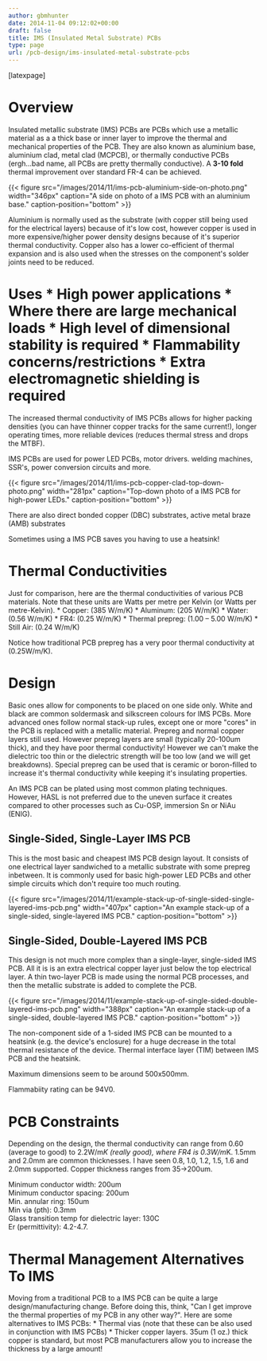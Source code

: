 ```yaml
---
author: gbmhunter
date: 2014-11-04 09:12:02+00:00
draft: false
title: IMS (Insulated Metal Substrate) PCBs
type: page
url: /pcb-design/ims-insulated-metal-substrate-pcbs
---
```


[latexpage]

# Overview

Insulated metallic substrate (IMS) PCBs are PCBs which use a metallic material as a a thick base or inner layer to improve the thermal and mechanical properties of the PCB. They are also known as aluminium base, aluminium clad, metal clad (MCPCB), or thermally conductive PCBs (ergh...bad name, all PCBs are pretty thermally conductive). A **3-10 fold** thermal improvement over standard FR-4 can be achieved.

{{< figure src="/images/2014/11/ims-pcb-aluminium-side-on-photo.png" width="346px" caption="A side on photo of a IMS PCB with an aluminium base." caption-position="bottom" >}}

Aluminium is normally used as the substrate (with copper still being used for the electrical layers) because of it's low cost, however copper is used in more expensive/higher power density designs because of it's superior thermal conductivity. Copper also has a lower co-efficient of thermal expansion and is also used when the stresses on the component's solder joints need to be reduced.

# Uses  * High power applications  * Where there are large mechanical loads  * High level of dimensional stability is required  * Flammability concerns/restrictions  * Extra electromagnetic shielding is required

The increased thermal conductivity of IMS PCBs allows for higher packing densities (you can have thinner copper tracks for the same current!), longer operating times, more reliable devices (reduces thermal stress and drops the MTBF).

IMS PCBs are used for power LED PCBs, motor drivers. welding machines, SSR's, power conversion circuits and more.

{{< figure src="/images/2014/11/ims-pcb-copper-clad-top-down-photo.png" width="281px" caption="Top-down photo of a IMS PCB for high-power LEDs." caption-position="bottom" >}}

There are also direct bonded copper (DBC) substrates, active metal braze (AMB) substrates

Sometimes using a IMS PCB saves you having to use a heatsink!

# Thermal Conductivities

Just for comparison, here are the thermal conductivities of various PCB materials. Note that these units are Watts per metre per Kelvin (or Watts per metre-Kelvin).  * Copper: \(385 W/m/K\)  * Aluminum: \(205 W/m/K\)  * Water: \(0.56 W/m/K\)  * FR4: \(0.25 W/m/K\)  * Thermal prepreg: \(1.00 – 5.00 W/m/K\)  * Still Air: \(0.24 W/m/K\)

Notice how traditional PCB prepreg has a very poor thermal conductivity at \(0.25W/m/K\).

# Design

Basic ones allow for components to be placed on one side only. White and black are common soldermask and silkscreen colours for IMS PCBs. More advanced ones follow normal stack-up rules, except one or more "cores" in the PCB is replaced with a metallic material. Prepreg and normal copper layers still used. However prepreg layers are small (typically 20-100um thick), and they have poor thermal conductivity! However we can't make the dielectric too thin or the dielectric strength will be too low (and we will get breakdowns). Special prepreg can be used that is ceramic or boron-filled to increase it's thermal conductivity while keeping it's insulating properties.

An IMS PCB can be plated using most common plating techniques. However, HASL is not preferred due to the uneven surface it creates compared to other processes such as Cu-OSP, immersion Sn or NiAu (ENIG).

## Single-Sided, Single-Layer IMS PCB

This is the most basic and cheapest IMS PCB design layout. It consists of one electrical layer sandwiched to a metallic substrate with some prepreg inbetween. It is commonly used for basic high-power LED PCBs and other simple circuits which don't require too much routing.

{{< figure src="/images/2014/11/example-stack-up-of-single-sided-single-layered-ims-pcb.png" width="407px" caption="An example stack-up of a single-sided, single-layered IMS PCB." caption-position="bottom" >}}

## Single-Sided, Double-Layered IMS PCB

This design is not much more complex than a single-layer, single-sided IMS PCB. All it is is an extra electrical copper layer just below the top electrical layer. A thin two-layer PCB is made using the normal PCB processes, and then the metallic substrate is added to complete the PCB.

{{< figure src="/images/2014/11/example-stack-up-of-single-sided-double-layered-ims-pcb.png" width="388px" caption="An example stack-up of a single-sided, double-layered IMS PCB." caption-position="bottom" >}}

The non-component side of a 1-sided IMS PCB can be mounted to a heatsink (e.g. the device's enclosure) for a huge decrease in the total thermal resistance of the device. Thermal interface layer (TIM) between IMS PCB and the heatsink.

Maximum dimensions seem to be around 500x500mm.

Flammabiity rating can be 94V0.

# PCB Constraints

Depending on the design, the thermal conductivity can range from 0.60 (average to good) to 2.2W/m*K (really good), where FR4 is 0.3W/m*K. 1.5mm and 2.0mm are common thicknesses. I have seen 0.8, 1.0, 1.2, 1.5, 1.6 and 2.0mm supported. Copper thickness ranges from 35->200um.

Minimum conductor width: 200um  
Minimum conductor spacing: 200um  
Min. annular ring: 150um  
Min via (pth): 0.3mm  
Glass transition temp for dielectric layer: 130C  
Er (permittivity): 4.2-4.7. 

# Thermal Management Alternatives To IMS

Moving from a traditional PCB to a IMS PCB can be quite a large design/manufacturing change. Before doing this, think, "Can I get improve the thermal properties of my PCB in any other way?". Here are some alternatives to IMS PCBs:  * Thermal vias (note that these can be also used in conjunction with IMS PCBs)  * Thicker copper layers. 35um (1 oz.) thick copper is standard, but most PCB manufacturers allow you to increase the thickness by a large amount!
